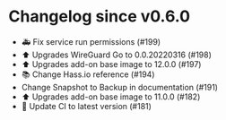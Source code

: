 # Changelog since v0.6.0
- 🚑 Fix service run permissions (#199) 
- ⬆️ Upgrades WireGuard Go to 0.0.20220316 (#198) 
- ⬆️ Upgrades add-on base image to 12.0.0 (#197) 
- 📚 Change Hass.io reference (#194) 
- Change Snapshot to Backup in documentation (#191) 
- ⬆️ Upgrades add-on base image to 11.0.0 (#182) 
- 🚀 Update CI to latest version (#181) 
